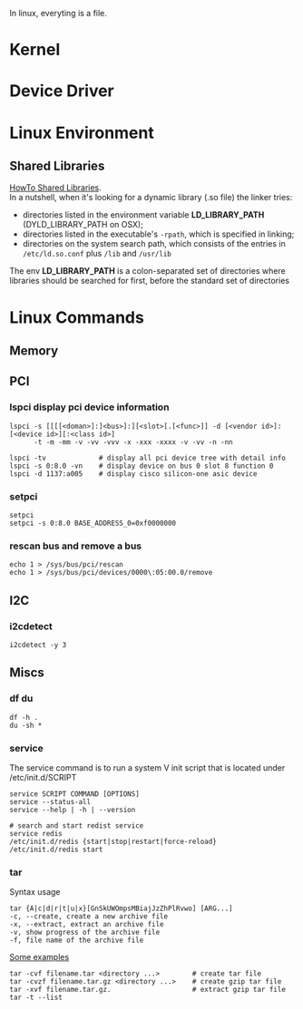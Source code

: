 In linux, everyting is a file.

# Kernel

# Device Driver

# Linux Environment
## Shared Libraries
[HowTo Shared Libraries](https://tldp.org/HOWTO/Program-Library-HOWTO/shared-libraries.html).  
In a nutshell, when it's looking for a dynamic library (.so file) the linker tries:
- directories listed in the environment variable **LD_LIBRARY_PATH** (DYLD_LIBRARY_PATH on OSX);
- directories listed in the executable's `-rpath`, which is specified in linking;
- directories on the system search path, which consists of the entries in `/etc/ld.so.conf` plus `/lib` and `/usr/lib`

The env **LD_LIBRARY_PATH** is a colon-separated set of directories where libraries should be searched for first, before the standard set of directories

# Linux Commands
## Memory

## PCI
### lspci display pci device information
```
lspci -s [[[[<doman>]:]<bus>]:][<slot>[.[<func>]] -d [<vendor id>]:[<device id>][:<class id>]
      -t -m -mm -v -vv -vvv -x -xxx -xxxx -v -vv -n -nn

lspci -tv             # display all pci device tree with detail info
lspci -s 0:8.0 -vn    # display device on bus 0 slot 8 function 0
lspci -d 1137:a005    # display cisco silicon-one asic device
```
### setpci
```
setpci 
setpci -s 0:8.0 BASE_ADDRESS_0=0xf0000000
```
### rescan bus and remove a bus
```
echo 1 > /sys/bus/pci/rescan
echo 1 > /sys/bus/pci/devices/0000\:05:00.0/remove
```

## I2C
### i2cdetect
```
i2cdetect -y 3
```

## Miscs
### df du
```
df -h .
du -sh *
```

### service
The service command is to run a system V init script that is located under /etc/init.d/SCRIPT
```
service SCRIPT COMMAND [OPTIONS]
service --status-all
service --help | -h | --version

# search and start redist service
service redis
/etc/init.d/redis {start|stop|restart|force-reload}
/etc/init.d/redis start
```
### tar
Syntax usage
```
tar {A|c|d|r|t|u|x}[GnSkUWOmpsMBiajJzZhPlRvwo] [ARG...]
-c, --create, create a new archive file
-x, --extract, extract an archive file
-v, show progress of the archive file
-f, file name of the archive file
```
[Some examples](https://www.tecmint.com/18-tar-command-examples-in-linux/)
```
tar -cvf filename.tar <directory ...>        # create tar file
tar -cvzf filename.tar.gz <directory ...>    # create gzip tar file
tar -xvf filename.tar.gz.                    # extract gzip tar file
tar -t --list
```
